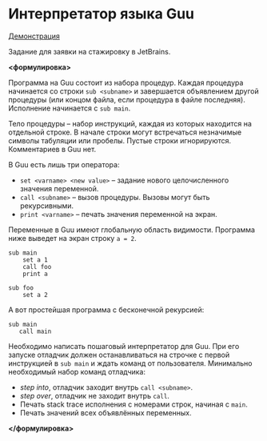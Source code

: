 # Интерпретатор языка Guu

[Демонстрация](http://cromtus.ru/guu)

Задание для заявки на стажировку в JetBrains.

**<формулировка>**

Программа на Guu состоит из набора процедур. Каждая процедура начинается со строки `sub <subname>` и завершается объявлением другой процедуры (или концом файла, если процедура в файле последняя). Исполнение начинается с `sub main`.

Тело процедуры – набор инструкций, каждая из которых находится на отдельной строке. В начале строки могут встречаться незначимые символы табуляции или пробелы. Пустые строки игнорируются. Комментариев в Guu нет.

В Guu есть лишь три оператора:
- `set <varname> <new value>` – задание нового целочисленного значения переменной.
- `call <subname>` – вызов процедуры. Вызовы могут быть рекурсивными.
- `print <varname>` – печать значения переменной на экран.

Переменные в Guu имеют глобальную область видимости. Программа ниже выведет на экран строку `a = 2`.

```
sub main
    set a 1
    call foo
    print a

sub foo
    set a 2
```

А вот простейшая программа с бесконечной рекурсией:

```
sub main
   call main
```

Необходимо написать пошаговый интерпретатор для Guu. При его запуске отладчик должен останавливаться на строчке с первой инструкцией в `sub main` и ждать команд от пользователя. Минимально необходимый набор команд отладчика:

- *step into*, отладчик заходит внутрь `call <subname>`.
- *step over*, отладчик не заходит внутрь `call`.
- Печать stack trace исполнения с номерами строк, начиная с `main`.
- Печать значений всех объявлённых переменных.

**</формулировка>**
